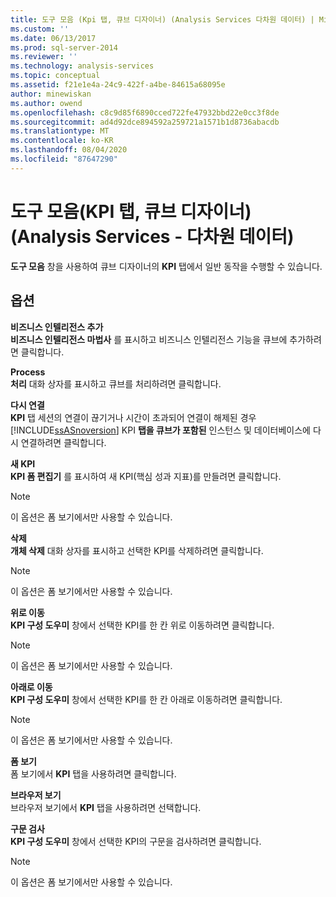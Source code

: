 ```yaml
---
title: 도구 모음 (Kpi 탭, 큐브 디자이너) (Analysis Services 다차원 데이터) | Microsoft Docs
ms.custom: ''
ms.date: 06/13/2017
ms.prod: sql-server-2014
ms.reviewer: ''
ms.technology: analysis-services
ms.topic: conceptual
ms.assetid: f21e1e4a-24c9-422f-a4be-84615a68095e
author: minewiskan
ms.author: owend
ms.openlocfilehash: c8c9d85f6890cced722fe47932bbd22e0cc3f8de
ms.sourcegitcommit: ad4d92dce894592a259721a1571b1d8736abacdb
ms.translationtype: MT
ms.contentlocale: ko-KR
ms.lasthandoff: 08/04/2020
ms.locfileid: "87647290"
---
```

# <a name="toolbar-kpis-tab-cube-designer-analysis-services---multidimensional-data"></a>도구 모음(KPI 탭, 큐브 디자이너)(Analysis Services - 다차원 데이터)
  **도구 모음** 창을 사용하여 큐브 디자이너의 **KPI** 탭에서 일반 동작을 수행할 수 있습니다.  
  
## <a name="options"></a>옵션  
 **비즈니스 인텔리전스 추가**  
 **비즈니스 인텔리전스 마법사** 를 표시하고 비즈니스 인텔리전스 기능을 큐브에 추가하려면 클릭합니다.  
  
 **Process**  
 **처리** 대화 상자를 표시하고 큐브를 처리하려면 클릭합니다.  
  
 **다시 연결**  
 **KPI** 탭 세션의 연결이 끊기거나 시간이 초과되어 연결이 해제된 경우 [!INCLUDE[ssASnoversion](../includes/ssasnoversion-md.md)] KPI **탭을 큐브가 포함된** 인스턴스 및 데이터베이스에 다시 연결하려면 클릭합니다.  
  
 **새 KPI**  
 **KPI 폼 편집기** 를 표시하여 새 KPI(핵심 성과 지표)를 만들려면 클릭합니다.  
  
> [!NOTE]  
>  이 옵션은 폼 보기에서만 사용할 수 있습니다.  
  
 **삭제**  
 **개체 삭제** 대화 상자를 표시하고 선택한 KPI를 삭제하려면 클릭합니다.  
  
> [!NOTE]  
>  이 옵션은 폼 보기에서만 사용할 수 있습니다.  
  
 **위로 이동**  
 **KPI 구성 도우미** 창에서 선택한 KPI를 한 칸 위로 이동하려면 클릭합니다.  
  
> [!NOTE]  
>  이 옵션은 폼 보기에서만 사용할 수 있습니다.  
  
 **아래로 이동**  
 **KPI 구성 도우미** 창에서 선택한 KPI를 한 칸 아래로 이동하려면 클릭합니다.  
  
> [!NOTE]  
>  이 옵션은 폼 보기에서만 사용할 수 있습니다.  
  
 **폼 보기**  
 폼 보기에서 **KPI** 탭을 사용하려면 클릭합니다.  
  
 **브라우저 보기**  
 브라우저 보기에서 **KPI** 탭을 사용하려면 선택합니다.  
  
 **구문 검사**  
 **KPI 구성 도우미** 창에서 선택한 KPI의 구문을 검사하려면 클릭합니다.  
  
> [!NOTE]  
>  이 옵션은 폼 보기에서만 사용할 수 있습니다.  
  
  
